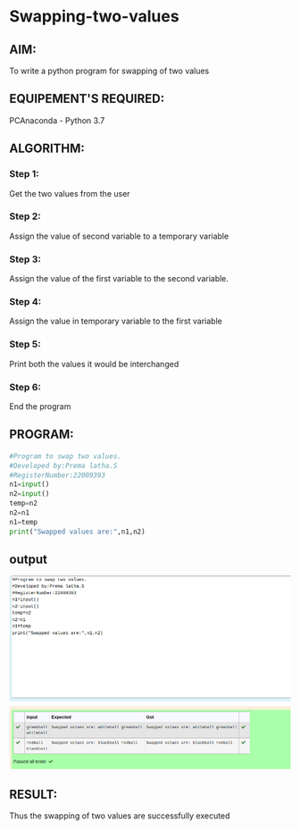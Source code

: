 # Swapping-two-values

## AIM:

To write a python program for swapping of two values

## EQUIPEMENT'S REQUIRED: 

PCAnaconda - Python 3.7

## ALGORITHM: 

### Step 1:

Get the two values from the user

### Step 2:

Assign the value of second variable to a temporary variable 

### Step 3: 

Assign the value of the first variable to the second variable.

### Step 4:  

Assign the value in temporary variable to the first variable

### Step 5: 

Print both the values it would be interchanged

### Step 6: 

End the program

## PROGRAM:
```python
#Program to swap two values.
#Developed by:Prema latha.S
#RegisterNumber:22009393
n1=input()
n2=input()
temp=n2
n2=n1
n1=temp
print("Swapped values are:",n1,n2)
```
## output
![](./swapping%20of%20two%20values.png)


## RESULT:
Thus the swapping of two values are successfully executed



